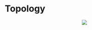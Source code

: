 # Topology

<p align="center">
  <img src="https://www.lucidchart.com/publicSegments/view/75bb8302-80a3-4159-acc8-89d609bf6fe9/image.png">
</p>


